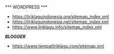 


*** WORDPRESS ***
- https://liriklaguindonesia.org/sitemap_index.xml
- https://liriklaguindonesia.net/sitemap_index.xml
- https://www.liriklagu.info/sitemap_index.xml

***BLOGGER***
- https://www.tempatliriklagu.com/sitemap.xml